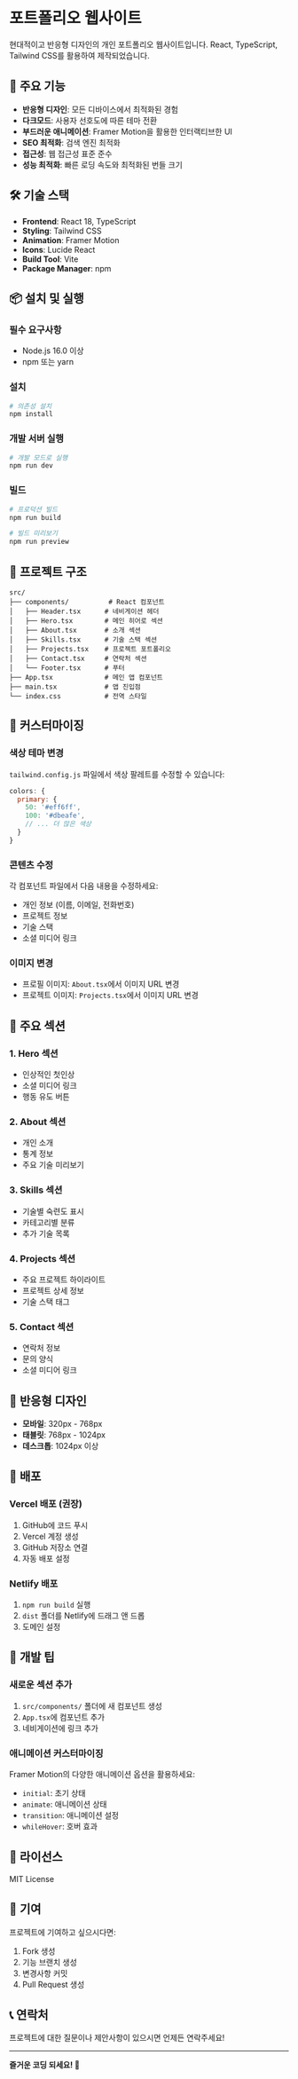 # 포트폴리오 웹사이트

현대적이고 반응형 디자인의 개인 포트폴리오 웹사이트입니다. React, TypeScript, Tailwind CSS를 활용하여 제작되었습니다.

## 🚀 주요 기능

- **반응형 디자인**: 모든 디바이스에서 최적화된 경험
- **다크모드**: 사용자 선호도에 따른 테마 전환
- **부드러운 애니메이션**: Framer Motion을 활용한 인터랙티브한 UI
- **SEO 최적화**: 검색 엔진 최적화
- **접근성**: 웹 접근성 표준 준수
- **성능 최적화**: 빠른 로딩 속도와 최적화된 번들 크기

## 🛠️ 기술 스택

- **Frontend**: React 18, TypeScript
- **Styling**: Tailwind CSS
- **Animation**: Framer Motion
- **Icons**: Lucide React
- **Build Tool**: Vite
- **Package Manager**: npm

## 📦 설치 및 실행

### 필수 요구사항
- Node.js 16.0 이상
- npm 또는 yarn

### 설치
```bash
# 의존성 설치
npm install
```

### 개발 서버 실행
```bash
# 개발 모드로 실행
npm run dev
```

### 빌드
```bash
# 프로덕션 빌드
npm run build

# 빌드 미리보기
npm run preview
```

## 📁 프로젝트 구조

```
src/
├── components/          # React 컴포넌트
│   ├── Header.tsx      # 네비게이션 헤더
│   ├── Hero.tsx        # 메인 히어로 섹션
│   ├── About.tsx       # 소개 섹션
│   ├── Skills.tsx      # 기술 스택 섹션
│   ├── Projects.tsx    # 프로젝트 포트폴리오
│   ├── Contact.tsx     # 연락처 섹션
│   └── Footer.tsx      # 푸터
├── App.tsx             # 메인 앱 컴포넌트
├── main.tsx            # 앱 진입점
└── index.css           # 전역 스타일
```

## 🎨 커스터마이징

### 색상 테마 변경
`tailwind.config.js` 파일에서 색상 팔레트를 수정할 수 있습니다:

```javascript
colors: {
  primary: {
    50: '#eff6ff',
    100: '#dbeafe',
    // ... 더 많은 색상
  }
}
```

### 콘텐츠 수정
각 컴포넌트 파일에서 다음 내용을 수정하세요:
- 개인 정보 (이름, 이메일, 전화번호)
- 프로젝트 정보
- 기술 스택
- 소셜 미디어 링크

### 이미지 변경
- 프로필 이미지: `About.tsx`에서 이미지 URL 변경
- 프로젝트 이미지: `Projects.tsx`에서 이미지 URL 변경

## 🌟 주요 섹션

### 1. Hero 섹션
- 인상적인 첫인상
- 소셜 미디어 링크
- 행동 유도 버튼

### 2. About 섹션
- 개인 소개
- 통계 정보
- 주요 기술 미리보기

### 3. Skills 섹션
- 기술별 숙련도 표시
- 카테고리별 분류
- 추가 기술 목록

### 4. Projects 섹션
- 주요 프로젝트 하이라이트
- 프로젝트 상세 정보
- 기술 스택 태그

### 5. Contact 섹션
- 연락처 정보
- 문의 양식
- 소셜 미디어 링크

## 📱 반응형 디자인

- **모바일**: 320px - 768px
- **태블릿**: 768px - 1024px
- **데스크톱**: 1024px 이상

## 🚀 배포

### Vercel 배포 (권장)
1. GitHub에 코드 푸시
2. Vercel 계정 생성
3. GitHub 저장소 연결
4. 자동 배포 설정

### Netlify 배포
1. `npm run build` 실행
2. `dist` 폴더를 Netlify에 드래그 앤 드롭
3. 도메인 설정

## 🔧 개발 팁

### 새로운 섹션 추가
1. `src/components/` 폴더에 새 컴포넌트 생성
2. `App.tsx`에 컴포넌트 추가
3. 네비게이션에 링크 추가

### 애니메이션 커스터마이징
Framer Motion의 다양한 애니메이션 옵션을 활용하세요:
- `initial`: 초기 상태
- `animate`: 애니메이션 상태
- `transition`: 애니메이션 설정
- `whileHover`: 호버 효과

## 📄 라이선스

MIT License

## 🤝 기여

프로젝트에 기여하고 싶으시다면:
1. Fork 생성
2. 기능 브랜치 생성
3. 변경사항 커밋
4. Pull Request 생성

## 📞 연락처

프로젝트에 대한 질문이나 제안사항이 있으시면 언제든 연락주세요!

---

**즐거운 코딩 되세요! 🎉**
